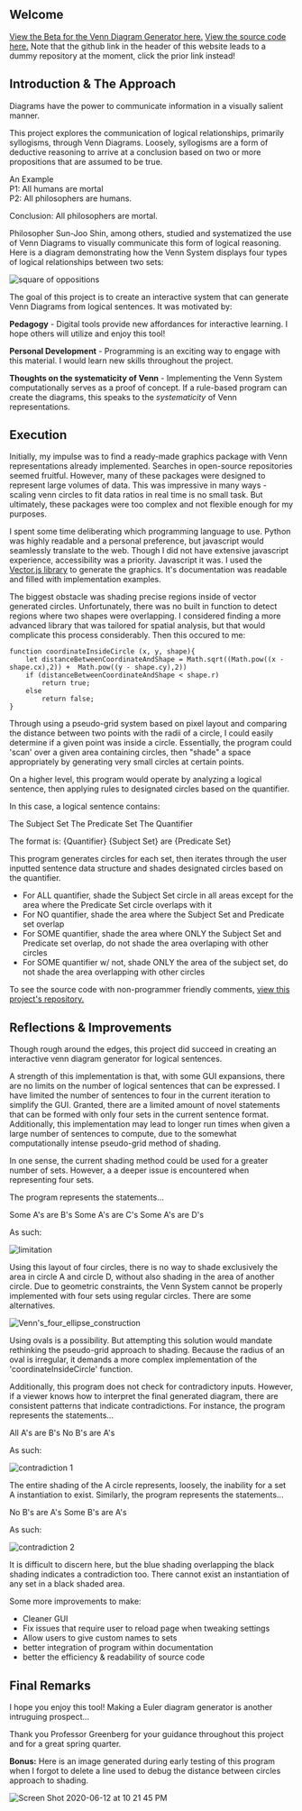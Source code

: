 ## Welcome

[View the Beta for the Venn Diagram Generator here.](https://jschaefer619.github.io/PHIL191Venn/) [View the source code here.](https://github.com/jschaefer619/PHIL191Venn) Note that the github link in the header of this website leads to a dummy repository at the moment, click the prior link instead!

## Introduction & The Approach

Diagrams have the power to communicate information in a visually salient manner.

This project explores the communication of logical relationships, primarily syllogisms, through Venn Diagrams. Loosely, syllogisms are a form of deductive reasoning to arrive at a conclusion based on two or more propositions that are assumed to be true.

An Example   
P1: All humans are mortal    
P2: All philosophers are humans.    

Conclusion: All philosophers are mortal.

Philosopher Sun-Joo Shin, among others, studied and systematized the use of Venn Diagrams to visually communicate this form of logical reasoning. Here is a diagram demonstrating how the Venn System displays four types of logical relationships between two sets:

![square of oppositions](https://user-images.githubusercontent.com/56604738/85111398-22496680-b1c9-11ea-9ad3-b00d2a1b072d.png)

The goal of this project is to create an interactive system that can generate Venn Diagrams from logical sentences. It was motivated by:

**Pedagogy** - Digital tools provide new affordances for interactive learning. I hope others will utilize and enjoy this tool!

**Personal Development** - Programming is an exciting way to engage with this material. I would learn new skills throughout the project.

**Thoughts on the systematicity of Venn** - Implementing the Venn System computationally serves as a proof of concept. If a rule-based program can create the diagrams, this speaks to the _systematicity_ of Venn representations.

## Execution

Initially, my impulse was to find a ready-made graphics package with Venn representations already implemented. Searches in open-source repositories seemed fruitful. However, many of these packages were designed to represent large volumes of data. This was impressive in many ways - scaling venn circles to fit data ratios in real time is no small task. But ultimately, these packages were too complex and not flexible enough for my purposes.

I spent some time deliberating which programming language to use. Python was highly readable and a personal preference, but javascript would seamlessly translate to the web. Though I did not have extensive javascript experience, accessibility was a priority. Javascript it was. I used the [Vector.js library](https://vectorjs.org) to generate the graphics. It's documentation was readable and filled with implementation examples.

The biggest obstacle was shading precise regions inside of vector generated circles. Unfortunately, there was no built in function to detect regions where two shapes were overlapping. I considered finding a more advanced library that was tailored for spatial analysis, but that would complicate this process considerably. Then this occured to me:

```
function coordinateInsideCircle (x, y, shape){
	let distanceBetweenCoordinateAndShape = Math.sqrt((Math.pow((x - shape.cx),2)) +  Math.pow((y - shape.cy),2))
	if (distanceBetweenCoordinateAndShape < shape.r)
		return true;
	else 
		return false;
}

```

Through using a pseudo-grid system based on pixel layout and comparing the distance between two points with the radii of a circle, I could easily determine if a given point was inside a circle.  Essentially, the program could 'scan' over a given area containing circles, then "shade" a space appropriately by generating very small circles at certain points.

On a higher level, this program would operate by analyzing a logical sentence, then applying rules to designated circles based on the quantifier.

In this case, a logical sentence contains:

The Subject Set
The Predicate Set
The Quantifier

The format is: {Quantifier} {Subject Set} are {Predicate Set}

This program generates circles for each set, then iterates through the user inputted sentence data structure and shades designated circles based on the quantifier.

- For ALL quantifier, shade the Subject Set circle in all areas except for the area where the Predicate Set circle overlaps with it
- For NO quantifier, shade the area where the Subject Set and Predicate set overlap
- For SOME quantifier, shade the area where ONLY the Subject Set and Predicate set overlap, do not shade the area overlaping with other circles
- For SOME quantifier w/ not, shade ONLY the area of the subject set, do not shade the area overlapping with other circles

To see the source code with non-programmer friendly comments, [view this project's repository.](https://github.com/jschaefer619/PHIL191Venn)

## Reflections & Improvements

Though rough around the edges, this project did succeed in creating an interactive venn diagram generator for logical sentences.

A strength of this implementation is that, with some GUI expansions, there are no limits on the number of logical sentences that can be expressed. I have limited the number of sentences to four in the current iteration to simplify the GUI. Granted, there are a limited amount of novel statements that can be formed with only four sets in the current sentence format. Additionally, this implementation may lead to longer run times when given a large number of sentences to compute, due to the somewhat computationally intense pseudo-grid method of shading.

In one sense, the current shading method could be used for a greater number of sets. However, a a deeper issue is encountered when representing four sets. 

The program represents the statements...

Some A's are B's
Some A's are C's
Some A's are D's

As such:

![limitation](https://user-images.githubusercontent.com/56604738/85112623-be27a200-b1ca-11ea-8f70-2887b0feec3e.png)

Using this layout of four circles, there is no way to shade exclusively the area in circle A and circle D, without also shading in the area of another circle. Due to geometric constraints, the Venn System cannot be properly implemented with four sets using regular circles. There are some alternatives.

![Venn's_four_ellipse_construction](https://user-images.githubusercontent.com/56604738/85112669-d4356280-b1ca-11ea-95b9-a4ccbaadc175.png)

Using ovals is a possibility. But attempting this solution would mandate rethinking the pseudo-grid approach to shading. Because the radius of an oval is irregular, it demands a more complex implementation of the 'coordinateInsideCircle' function.

Additionally, this program does not check for contradictory inputs. However, if a viewer knows how to interpret the final generated diagram, there are consistent patterns that indicate contradictions. For instance, the program represents the statements...

All A's are B's
No B's are A's

As such: 

![contradiction 1](https://user-images.githubusercontent.com/56604738/85112713-ec0ce680-b1ca-11ea-814e-588cb0811584.png)

The entire shading of the A circle represents, loosely, the inability for a set A instantiation to exist. Similarly, the program represents the statements...

No B's are A's
Some B's are A's

As such:

![contradiction 2](https://user-images.githubusercontent.com/56604738/85112779-0941b500-b1cb-11ea-884f-77b6db034d96.png)

It is difficult to discern here, but the blue shading overlapping the black shading indicates a contradiction too. There cannot exist an instantiation of any set in a black shaded area.

Some more improvements to make:
- Cleaner GUI
- Fix issues that require user to reload page when tweaking settings
- Allow users to give custom names to sets
- better integration of program within documentation
- better the efficiency & readability of source code


## Final Remarks

I hope you enjoy this tool! Making a Euler diagram generator is another intruguing prospect...

Thank you Professor Greenberg for your guidance throughout this project and for a great spring quarter.

**Bonus:** Here is an image generated during early testing of this program when I forgot to delete a line used to debug the distance between circles approach to shading.

![Screen Shot 2020-06-12 at 10 21 45 PM](https://user-images.githubusercontent.com/56604738/85114589-c71a7280-b1ce-11ea-93d2-1467a6d8d55d.png)
